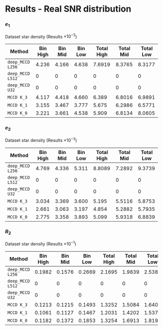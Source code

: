 


# Results - Real SNR distribution

### $e_1$ 

Dataset star density (Results $\times 10^{-3}$)

| Method           | Bin High   | Bin Mid | Bin Low | Total High | Total Mid | Total Low |
|------------------|------------|---------|---------|------------|-----------|-----------|
| `deep_MCCD L256` |  $4.236$   | $4.166$ | $4.638$ | $7.6919$   | $8.3765$  | $8.3177$  |
| `deep_MCCD L512` |  0         |  0      |  0      |  0         |  0        |  0        |
| `deep_MCCD U32`  |  0         |  0      |  0      |  0         |  0        |  0        |
| `MCCD K_3`       |  $4.117$   | $4.418$ | $4.660$ |  $6.389$   | $6.8016$  | $6.9891$  |
| `MCCD K_1`       |  $3.155$   | $3.467$ | $3.777$ |  $5.675$   | $6.2986$  | $6.5771$  |
| `MCCD K_0`       |  $3.221$   | $3.661$ | $4.538$ |  $5.909$   | $6.8134$  | $8.0605$  |








### $e_2$ 

Dataset star density (Results $\times 10^{-3}$)

| Method           | Bin High   | Bin Mid | Bin Low | Total High | Total Mid | Total Low |
|------------------|------------|---------|---------|------------|-----------|-----------|
| `deep_MCCD L256` |  $4.769$   | $4.336$ | $5.311$ | $8.8089$   | $7.2892$  | $9.3739$  |
| `deep_MCCD L512` |  0         |  0      |  0      |  0         |  0        |  0        |
| `deep_MCCD U32`  |  0         |  0      |  0      |  0         |  0        |  0        |
| `MCCD K_3`       |  $3.034$   | $3.369$ | $3.600$ |  $5.195$   | $5.5116$  | $5.8753$  |
| `MCCD K_1`       |  $2.661$   | $3.063$ | $3.197$ |  $4.854$   | $5.2882$  | $5.7935$  |
| `MCCD K_0`       |  $2.775$   | $3.358$ | $3.893$ |  $5.099$   | $5.9318$  | $6.8839$  |


### $R_2$ 

Dataset star density (Results $\times 10^{-1}$)

| Method           | Bin High   | Bin Mid  | Bin Low  | Total High | Total Mid | Total Low |
|------------------|------------|----------|----------|------------|-----------|-----------|
| `deep_MCCD L256` |  $0.1982$  | $0.1576$ | $0.2669$ | $2.1695$   | $1.9839$  | $2.5384$  |
| `deep_MCCD L512` |  0         |  0       |  0       |  0         |  0        |  0        |
| `deep_MCCD U32`  |  0         |  0       |  0       |  0         |  0        |  0        |
| `MCCD K_3`       |  $0.1213$  | $0.1215$ | $0.1493$ |  $1.3252$  | $1.5084$  | $1.6404$  |
| `MCCD K_1`       |  $0.1061$  | $0.1127$ | $0.1467$ |  $1.2031$  | $1.4202$  | $1.5374$  |
| `MCCD K_0`       |  $0.1182$  | $0.1372$ | $0.1853$ |  $1.3254$  | $1.6913$  | $1.8193$  |
